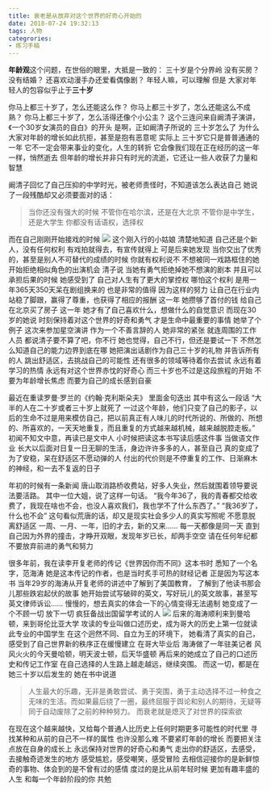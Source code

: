 ```yaml
---
title: 衰老是从放弃对这个世界的好奇心开始的
date: 2018-07-24 19:32:13
tags: 人物
categrories:
- 练习手稿
---
```


**年龄观**这个问题，在世俗的眼里，大抵是一致的：
三十岁是个分界岭
没有买房？
没有结婚？
还喜欢动漫手办还爱看偶像剧？
年轻人嘛，可以理解
但是
大家对年轻人的包容似乎止于**三十岁**
<!-- more -->
你马上都三十岁了，怎么还能这么作？
你马上都三十岁了，怎么还能这么不成熟？
你马上都三十岁了，怎么活得还像个小公主？
这个三连问来自阚清子演讲，《一个30岁女演员的自白》的开头
是啊，正如阚清子所说的
三十岁怎么了
为什么大家对年龄的增长如此抗拒，甚至是抱有恶意呢
实际上
三十岁它只是普普通通的一年
它不一定会带来事业的变化，人生的转折
它会像我们现在正在经历的这一年一样，悄然逝去
但年龄的增长并非只有时光的流逝，它还让一些人收获了力量和智慧

阚清子回忆了自己压抑的中学时光，被老师责怪时，不知道该怎么表达自己
她说了一段残酷却又必须要面对的话：
>当你还没有强大的时候
不管你在哈尔滨，还是在大北京
不管你是中学生，还是大学生
你都没有话语权，选择权

而在自己刚刚开始接戏的时候
![](https://wx2.sinaimg.cn/mw690/006K98Oily1ftlada16ycj3112178gt7.jpg)
这个刚入行的小姑娘
清楚地知道
自己还是个新人，没有任何权利
有戏拍就得去，有宣传就得上
可是后来她发现
当你交出了优秀的，甚至是别人不可替代的成绩的时候
你就有权利说不
不想被同一戏路框住的她
开始拒绝相似角色的出演机会
清子说
当她有勇气拒绝掉她不想演的剧本
并且可以承担后果的时候
她感受到了
自己对人生有了更大的掌控权
哪怕这个权利
是用一年365天350天呆在剧组换来的
也是非常的值得
因为这样的努力
让自己在行业内站稳了脚跟，赢得了尊重，也获得了相应的报酬
这一年
她攒够了首付的钱
给自己在北京买了房子
这一年
她才有了自己喜欢什么，想做什么的自觉意识
而现在30岁的她说
时刻保持着对这个世界的好奇和勇气
才是生命中最重要的事情
她举了个例子
这次来参加星空演讲
作为一个不善言辞的人
她非常的紧张
就连周围的工作人员
都说清子要不算了吧，你不行
她也觉得，自己不行，但还是要试一下
不然怎么知道自己的能力边界到底在哪
她把演出话剧作为自己三十岁的礼物
并告诉所有的人
跳出舒适区，去挑战自己的可能性
还有很多的领域等待着你去尝试
永远有着学习的热情
永远有对这个世界赤忱的好奇心
而三十岁也不过是这段旅程的开始
不要为年龄增长焦虑
而要为自己的成长感到自豪

最近在重读罗曼·罗兰的《约翰·克利斯朵夫》
里面金句迭出
其中有这么一段话
“大半的人在二十岁或者三十岁上就死了
一过这个年龄，他们只变了自己的影子，以后的生命不过是用来模仿自己，把以前真正有人味儿的时代所说的、所做的、所想的、所喜欢的，一天天地重复，而且重复的方式越来越机械，越来越脱腔走板。”
初闻不知文中意，再读已是文中人
小时候把读这本书写读后感这件事
当做语文作业
长大以后面对日复一日无聊的生活，身边许许多多的人，甚至自己
真的变成了为了安稳，呆在舒适区不愿动弹的人
付出的代价则是不停重复的工作、日渐麻木的神经，和一去不复返的日子

年初的时候有一条新闻
唐山取消路桥收费站，好多人失业，然后就围着领导要说法要活路。
其中一位大姐，说了这样一句话。
“我今年36了，我的青春都交给收费了，我现在啥也不会，也没人喜欢我们，我也学不了什么东西了。”
“我36岁了，什么也不会”
这句看似荒唐的话，却又是现实社会多少人的真实写照呢
不愿意脱离舒适区
一周、一月、一年，旧的才去，新的又来……
每一天都像是同一天
直到自己因为外界的撞击，才睁开双眼，发现年岁已长，却两手空空
请在任何年纪都不要放弃前进的勇气和努力

很多年前，我在读李开复老师的传记《世界因你而不同》这本书时
悉知了一个名字，范海涛
她是这本传记的作者，也是当时炙手可热的财经记者
正是因为写这本书
当年29岁的海涛从开复老师的讲述中了解到了美国教育，
了解到了他读书那会儿那些跌宕起伏的故事
她开始尝试写破碎的英文，写好玩儿的英文故事，甚至写英文律师诉讼……
慢慢的，想去真实的体会一下的心情变得无法遏制
她变成了一个不顾一切
放下一切
疯狂备战出国留学考试的人
![](https://wx2.sinaimg.cn/mw690/006K98Oigy1ftpe2tdy20j308c06oq30.jpg)
后来的海涛顺利来到曼哈顿，来到哥伦比亚大学
攻读的专业叫做口述历史，成为哥大的历史上第一位就读此专业的中国学生
在这个迥然不同、自立为王的环境下，
她看清了真实的自己，感受到了自己世界新的秩序正在缓慢建立
在哥大毕业后
海涛做了一年驻美记者
风风火火的今天曼哈顿，明天波士顿，后天华盛顿
再后来的她成立了自己的口述历史和传记工作室
在自己选择的人生路上越走越远，继续突围。
而这一切，都是在她三十岁以后发生的
她在书中说道
> 人生最大的乐趣，无非是勇敢尝试、勇于突围，勇于主动选择不过一种食之无味的生活。而如果最后绕了一圈，最终屈服于舆论和别人的期待，无疑等同于自动废除了之前的种种努力。
> 而衰老就是熄灭了对世界的探索欲

在现在这个越来越快，又给每个普通人比历史上任何时期更多可能性的时代里
寻找某种和从前的自己不一样的属性
也许没那么难
不要紧盯年龄的增长
而要把关注点放在自身的成长上
永远保持对世界的好奇心和勇气
走出你的舒适区，去感受，去接触奇迹发生的地方
感受尴尬，感受嘲笑，感受冒险
去相信迎接你的是新鲜惊奇的事物、体会到的是不曾有过的感情
度过的是比从前年轻时候
更加有趣丰盛的人生
和每一个年龄阶段的你
共勉














